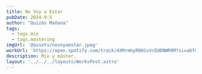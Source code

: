 ```yaml
---
title: No Voy a Estar
pubDate: 2024-9-5
author: "Quizás Mañana"
tags:
  - tags.mix
  - tags.mastering
imgUrl: '@assets/novoyaestar.jpeg'
workUrl: 'https://open.spotify.com/track/4XMrmhyR8H1vVcEUDNWR0M?si=a6fe893d1d2f476f'
description: Mix y máster.
layout: '../../../layouts/WorksPost.astro'
---
```


